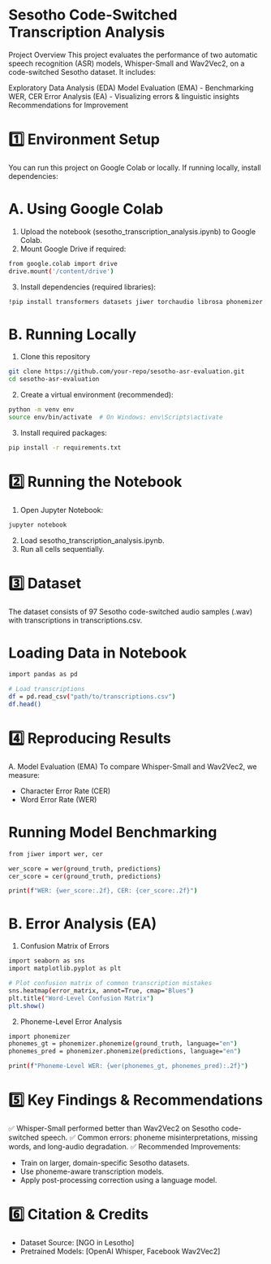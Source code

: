 # Sesotho Code-Switched Transcription Analysis
Project Overview
This project evaluates the performance of two automatic speech recognition (ASR) models, Whisper-Small and Wav2Vec2, on a code-switched Sesotho dataset. It includes:

Exploratory Data Analysis (EDA)
Model Evaluation (EMA) - Benchmarking WER, CER
Error Analysis (EA) - Visualizing errors & linguistic insights
Recommendations for Improvement

# 1️⃣ Environment Setup
You can run this project on Google Colab or locally. If running locally, install dependencies:

# A. Using Google Colab
1. Upload the notebook (sesotho_transcription_analysis.ipynb) to Google Colab.
2. Mount Google Drive if required:
```bash
from google.colab import drive
drive.mount('/content/drive')
```
3. Install dependencies (required libraries):
```bash
!pip install transformers datasets jiwer torchaudio librosa phonemizer seaborn
```
# B. Running Locally
1. Clone this repository
```bash
git clone https://github.com/your-repo/sesotho-asr-evaluation.git
cd sesotho-asr-evaluation
```
2. Create a virtual environment (recommended):
```bash
python -m venv env
source env/bin/activate  # On Windows: env\Scripts\activate
```
3. Install required packages:
```bash
pip install -r requirements.txt
```
# 2️⃣ Running the Notebook
1. Open Jupyter Notebook:
```bash
jupyter notebook
```
2. Load sesotho_transcription_analysis.ipynb.
3. Run all cells sequentially.
# 3️⃣ Dataset
The dataset consists of 97 Sesotho code-switched audio samples (.wav) with transcriptions in transcriptions.csv.
# Loading Data in Notebook
```bash
import pandas as pd

# Load transcriptions
df = pd.read_csv("path/to/transcriptions.csv")
df.head()
```
# 4️⃣ Reproducing Results
A. Model Evaluation (EMA)
To compare Whisper-Small and Wav2Vec2, we measure:
  * Character Error Rate (CER)
  * Word Error Rate (WER)
# Running Model Benchmarking
```bash
from jiwer import wer, cer

wer_score = wer(ground_truth, predictions)
cer_score = cer(ground_truth, predictions)

print(f"WER: {wer_score:.2f}, CER: {cer_score:.2f}")
```
# B. Error Analysis (EA)
1. Confusion Matrix of Errors
```bash
import seaborn as sns
import matplotlib.pyplot as plt

# Plot confusion matrix of common transcription mistakes
sns.heatmap(error_matrix, annot=True, cmap="Blues")
plt.title("Word-Level Confusion Matrix")
plt.show()
```
2. Phoneme-Level Error Analysis
```bash
import phonemizer
phonemes_gt = phonemizer.phonemize(ground_truth, language="en")
phonemes_pred = phonemizer.phonemize(predictions, language="en")

print(f"Phoneme-Level WER: {wer(phonemes_gt, phonemes_pred):.2f}")
```
# 5️⃣ Key Findings & Recommendations
✅ Whisper-Small performed better than Wav2Vec2 on Sesotho code-switched speech.
✅ Common errors: phoneme misinterpretations, missing words, and long-audio degradation.
✅ Recommended Improvements:

* Train on larger, domain-specific Sesotho datasets.
* Use phoneme-aware transcription models.
* Apply post-processing correction using a language model.

# 6️⃣ Citation & Credits
  * Dataset Source: [NGO in Lesotho]
  * Pretrained Models: [OpenAI Whisper, Facebook Wav2Vec2]

